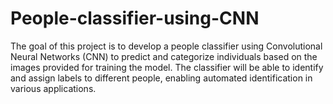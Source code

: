 # People-classifier-using-CNN
The goal of this project is to develop a people classifier using Convolutional Neural Networks (CNN) to predict and categorize individuals based on the images provided for training the model. The classifier will be able to identify and assign labels to different people, enabling automated identification in various applications.
